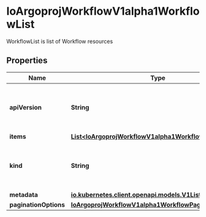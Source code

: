 

# IoArgoprojWorkflowV1alpha1WorkflowList

WorkflowList is list of Workflow resources

## Properties

Name | Type | Description | Notes
------------ | ------------- | ------------- | -------------
**apiVersion** | **String** | APIVersion defines the versioned schema of this representation of an object. Servers should convert recognized schemas to the latest internal value, and may reject unrecognized values. More info: https://git.io.k8s.community/contributors/devel/sig-architecture/api-conventions.md#resources |  [optional]
**items** | [**List&lt;IoArgoprojWorkflowV1alpha1Workflow&gt;**](IoArgoprojWorkflowV1alpha1Workflow.md) |  | 
**kind** | **String** | Kind is a string value representing the REST resource this object represents. Servers may infer this from the endpoint the client submits requests to. Cannot be updated. In CamelCase. More info: https://git.io.k8s.community/contributors/devel/sig-architecture/api-conventions.md#types-kinds |  [optional]
**metadata** | [**io.kubernetes.client.openapi.models.V1ListMeta**](io.kubernetes.client.openapi.models.V1ListMeta.md) |  | 
**paginationOptions** | [**IoArgoprojWorkflowV1alpha1WorkflowPaginationOptions**](IoArgoprojWorkflowV1alpha1WorkflowPaginationOptions.md) |  | 



